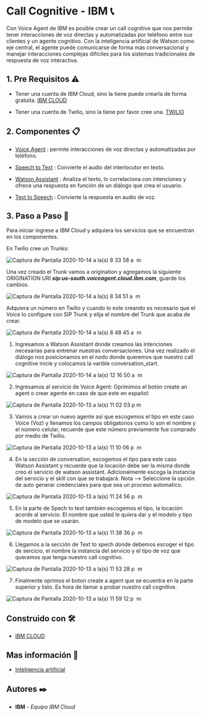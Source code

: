 # Call Cognitive - IBM 📞

Con Voice Agent de IBM es posible crear un call cognitive que nos permite tener interacciones de voz directas y automatizadas por teléfono entre sus clientes y un agente cognitivo. Con la inteligencia artificial de Watson como eje central, el agente puede comunicarse de forma más conversacional y manejar interacciones complejas difíciles para los sistemas tradicionales de respuesta de voz interactiva.

## 1. Pre Requisitos ⚠

- Tener una cuenta de IBM Cloud, sino la tiene puede crearla de forma gratuita. [IBM CLOUD](https://cloud.ibm.com/registration)

- Tener una cuenta de Twilio, sino la tiene por favor cree una. [TWILIO](https://www.twilio.com/try-twilio)

## 2. Componentes 📋 


- [Voice Agent](https://cloud.ibm.com/catalog/services/voice-agent-with-watson) : permite interacciones de voz directas y automatizadas por teléfono.

- [Speech to Text](https://cloud.ibm.com/catalog/services/speech-to-text) : Convierte el audio del interlocutor en texto.

- [Watson Assistant](https://cloud.ibm.com/catalog/services/watson-assistant) : Analiza el texto, lo correlaciona con intenciones y ofrece una respuesta en función de un diálogo que crea el usuario.

- [Text to Speech](https://cloud.ibm.com/catalog/services/text-to-speech)  : Convierte la respuesta en audio de voz.

## 3. Paso a Paso 👣

Para iniciar ingrese a IBM Cloud y adquiera los servicios que se encuentran en los componentes. 

En Twilio cree un Trunks:

![Captura de Pantalla 2020-10-14 a la(s) 8 33 58 a  m](https://user-images.githubusercontent.com/44415995/95998604-a4a20a00-0dfa-11eb-9980-14859a10e0ce.png)


Una vez creado el Trunk vamos a origination y agregamos la siguiente ORIGINATION URI ***sip:us-south.voiceagent.cloud.ibm.com***, guarde los cambios.

![Captura de Pantalla 2020-10-14 a la(s) 8 34 51 a  m](https://user-images.githubusercontent.com/44415995/95998599-a4097380-0dfa-11eb-961d-ed56846ccfec.png)

Adquiera un número en Twilio y cuando lo este creando es necesario que el Voice lo configure con SIP Trunk y elija el nombre del Trunk que acaba de crear.

![Captura de Pantalla 2020-10-14 a la(s) 8 48 45 a  m](https://user-images.githubusercontent.com/44415995/95998595-a2d84680-0dfa-11eb-8e67-35af308700f6.png)





1. Ingresamos a Watson Assistant donde creamos las intenciones necesarias para entrenar nuestras conversaciones. Una vez realizado el diálogo nos posicionamos en el nodo donde queremos que nuestro call cognitive inicie y colocamos la varible conversation_start. 

![Captura de Pantalla 2020-10-14 a la(s) 12 16 50 a  m](https://user-images.githubusercontent.com/44415995/95947004-54ec2000-0db3-11eb-9289-85ce44fd57f3.png)


2. Ingresamos al servicio de Voice Agent: Oprimimos el botón create an agent o crear agente en caso de que este en español:

![Captura de Pantalla 2020-10-13 a la(s) 11 02 03 p  m](https://user-images.githubusercontent.com/44415995/95942277-63810a00-0da8-11eb-8e6d-ec1915b01829.png)



3. Vamos a crear un nuevo agente así que escogemos  el tipo en este caso Voice (Voz) y llenamos los campos obligatorios como lo son el nombre y el nùmero celular, recuerde que este número previamente fue comprado por medio de Twilio.

![Captura de Pantalla 2020-10-13 a la(s) 11 10 06 p  m](https://user-images.githubusercontent.com/44415995/95942712-8364fd80-0da9-11eb-9b00-e910de504d3b.png)


4. En la sección de conversation, escogemos el tipo para este caso Watson Assistant y recuerde que la locación debe ser la misma donde creo el servicio de watson assistant. Adicionalmente escoga la instancia del servicio y el skill con que se trabajará. 
Nota --> Seleccione la opción de auto generar credenciales para que sea un proceso automatico.

![Captura de Pantalla 2020-10-13 a la(s) 11 24 56 p  m](https://user-images.githubusercontent.com/44415995/95943561-ccb64c80-0dab-11eb-9462-1c8844e3b6ea.png)

5. En la parte de Spech to text también escogemos el tipo, la locación acorde al servicio. El nombre que usted le quiera dar y el modelo y tipo de modelo que se usarán.

![Captura de Pantalla 2020-10-13 a la(s) 11 38 36 p  m](https://user-images.githubusercontent.com/44415995/95944558-0e47f700-0dae-11eb-9a0e-9621ebe7b264.png)

6. Llegamos a la sección de Text to spech donde debemos escoger el tipo de sercicio, el nombre la instancia del servicio y el tipo de voz que queramos que tenga nuestro call cognitivo.

![Captura de Pantalla 2020-10-13 a la(s) 11 53 28 p  m](https://user-images.githubusercontent.com/44415995/95945160-78ad6700-0daf-11eb-8563-74424ca2041d.png)

7. Finalmente oprimos el boton create a agent que se ecuentra en la parte superior y listo.
Es hora de llamar a probar nuestro call cognitive.

![Captura de Pantalla 2020-10-13 a la(s) 11 59 12 p  m](https://user-images.githubusercontent.com/44415995/95945487-2fa9e280-0db0-11eb-9aa4-19c3d8a33cec.png)





## Construido con 🛠️
- [IBM CLOUD](https://developer.ibm.com/technologies/artificial-intelligence/)

## Mas información 📖
- [Inteligencia artificial](https://www.ibm.com/cloud/)



## Autores ✒️
* **IBM** - *Equipo IBM Cloud*
